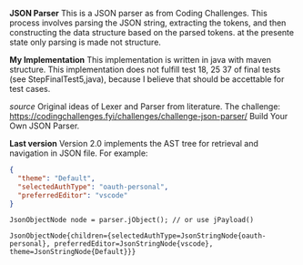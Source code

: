 **JSON Parser**
This is a JSON parser as from Coding Challenges. This process involves parsing the JSON string, extracting the tokens, and then constructing the data structure based on the parsed tokens. at the presente state only parsing is made not structure.

**My Implementation**
This implementation is written in java with maven structure.
This implementation does not fulfill test 18, 25  37 of final tests (see StepFinalTest5,java), because I believe that should be accettable for test cases.

*source*
Original ideas of Lexer and Parser from literature.
The challenge: https://codingchallenges.fyi/challenges/challenge-json-parser/
Build Your Own JSON Parser.

**Last version**
Version 2.0 implements the AST tree for retrieval and navigation in JSON file.
For example:
```json
{
  "theme": "Default",
  "selectedAuthType": "oauth-personal",
  "preferredEditor": "vscode"
}
```
```text
JsonObjectNode node = parser.jObject(); // or use jPayload()

JsonObjectNode{children={selectedAuthType=JsonStringNode{oauth-personal}, preferredEditor=JsonStringNode{vscode}, theme=JsonStringNode{Default}}}
```